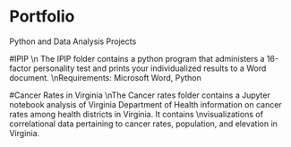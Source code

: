 # Portfolio
Python and Data Analysis Projects

#IPIP \n
The IPIP folder contains a python program that administers a 16-factor personality test and prints your individualized results to a Word document. 
\nRequirements:  Microsoft Word, Python

#Cancer Rates in Virginia
\nThe Cancer rates folder contains a Jupyter notebook analysis of Virginia Department of Health information on cancer rates among health districts in Virginia.  It contains \nvisualizations of correlational data pertaining to cancer rates, population, and elevation in Virginia.
